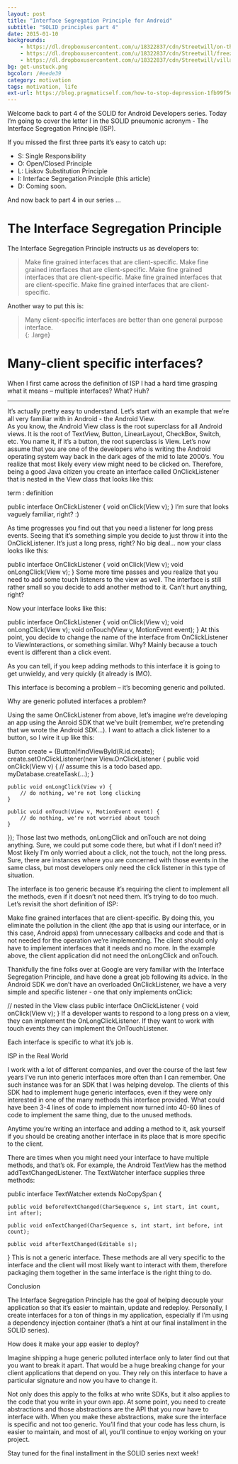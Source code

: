 ```yaml
---
layout: post
title: "Interface Segregation Principle for Android"
subtitle: "SOLID principles part 4"
date: 2015-01-10
backgrounds:
    - https://dl.dropboxusercontent.com/u/18322837/cdn/Streetwill/on-the-road.jpeg
    - https://dl.dropboxusercontent.com/u/18322837/cdn/Streetwill/freezing.jpeg
    - https://dl.dropboxusercontent.com/u/18322837/cdn/Streetwill/village.jpeg
bg: get-unstuck.png
bgcolor: /#eede39
category: motivation
tags: motivation, life
ext-url: https://blog.pragmaticself.com/how-to-stop-depression-1fb99f5eed63#.qlpwy6kgn
---
```


<span class="big">W</span>elcome back to part 4 of the SOLID for Android Developers series. Today I’m going to cover the letter I in the SOLID pneumonic acronym - The Interface Segregation Principle (ISP).

If you missed the first three parts it’s easy to catch up:

-  S: Single Responsibility
-  O: Open/Closed Principle
-  L: Liskov Substitution Principle
-  I: Interface Segregation Principle (this article)
-  D: Coming soon.

And now back to part 4 in our series …

# The Interface Segregation Principle

The Interface Segregation Principle instructs us as developers to:

> Make fine grained interfaces that are client-specific.
> Make fine grained interfaces that are client-specific.
> Make fine grained interfaces that are client-specific.
> Make fine grained interfaces that are client-specific.
> Make fine grained interfaces that are client-specific.

Another way to put this is:

> Many client-specific interfaces are better than one general purpose interface.  
{: .large}

# Many-client specific interfaces?

When I first came across the definition of ISP I had a hard time grasping what it means – multiple interfaces?
What? Huh?

---
It’s actually pretty easy to understand. Let’s start with an example that we’re all very familiar with in Android - the Android View.  
As you know, the Android View class is the root superclass for all Android views. It is the root of TextView, Button, LinearLayout, CheckBox, Switch, etc. You name it, if it’s a button, the root superclass is View.
Let’s now assume that you are one of the developers who is writing the Android operating system way back in the dark ages of the mid to late 2000’s. You realize that most likely every view might need to be clicked on. Therefore, being a good Java citizen you create an interface called OnClickListener that is nested in the View class that looks like this:

term
  : definition

public interface OnClickListener {
    void onClick(View v);
}
I’m sure that looks vaguely familiar, right? :)

As time progresses you find out that you need a listener for long press events. Seeing that it’s something simple you decide to just throw it into the OnClickListener. It’s just a long press, right? No big deal… now your class looks like this:

public interface OnClickListener {
    void onClick(View v);
    void onLongClick(View v);
}
Some more time passes and you realize that you need to add some touch listeners to the view as well. The interface is still rather small so you decide to add another method to it. Can’t hurt anything, right?

Now your interface looks like this:

public interface OnClickListener {
    void onClick(View v);
    void onLongClick(View v);
    void onTouch(View v, MotionEvent event);
}
At this point, you decide to change the name of the interface from OnClickListener to ViewInteractions, or something similar. Why? Mainly because a touch event is different than a click event.

As you can tell, if you keep adding methods to this interface it is going to get unwieldy, and very quickly (it already is IMO).

This interface is becoming a problem – it’s becoming generic and polluted.

Why are generic polluted interfaces a problem?

Using the same OnClickListener from above, let’s imagine we’re developing an app using the Anroid SDK that we’ve built (remember, we’re pretending that we wrote the Android SDK…). I want to attach a click listener to a button, so I wire it up like this:

Button create = (Button)findViewById(R.id.create);
create.setOnClickListener(new View.OnClickListener {
    public void onClick(View v) {
       // assume this is a todo based app.
       myDatabase.createTask(...);
    }

    public void onLongClick(View v) {
        // do nothing, we're not long clicking
    }

    public void onTouch(View v, MotionEvent event) {
        // do nothing, we're not worried about touch
    }
});
Those last two methods, onLongClick and onTouch are not doing anything. Sure, we could put some code there, but what if I don’t need it? Most likely I’m only worried about a click, not the touch, not the long press. Sure, there are instances where you are concerned with those events in the same class, but most developers only need the click listener in this type of situation.

The interface is too generic because it’s requiring the client to implement all the methods, even if it doesn’t not need them. It’s trying to do too much. Let’s revisit the short definition of ISP:

Make fine grained interfaces that are client-specific.
By doing this, you eliminate the pollution in the client (the app that is using our interface, or in this case, Android apps) from unnecessary callbacks and code and that is not needed for the operation we’re implementing. The client should only have to implement interfaces that it needs and no more. In the example above, the client application did not need the onLongClick and onTouch.

Thankfully the fine folks over at Google are very familiar with the Interface Segregation Principle, and have done a great job following its advice. In the Android SDK we don’t have an overloaded OnClickListener, we have a very simple and specific listener - one that only implements onClick:

// nested in the View class
public interface OnClickListener {
    void onClick(View v);
}
If a developer wants to respond to a long press on a view, they can implement the OnLongClickListener. If they want to work with touch events they can implement the OnTouchListener.

Each interface is specific to what it’s job is.

ISP in the Real World

I work with a lot of different companies, and over the course of the last few years I’ve run into generic interfaces more often than I can remember. One such instance was for an SDK that I was helping develop. The clients of this SDK had to implement huge generic interfaces, even if they were only interested in one of the many methods this interface provided. What could have been 3-4 lines of code to implement now turned into 40-60 lines of code to implement the same thing, due to the unused methods.

Anytime you’re writing an interface and adding a method to it, ask yourself if you should be creating another interface in its place that is more specific to the client.

There are times when you might need your interface to have multiple methods, and that’s ok. For example, the Android TextView has the method addTextChangedListener. The TextWatcher interface supplies three methods:

public interface TextWatcher extends NoCopySpan {

    public void beforeTextChanged(CharSequence s, int start, int count, int after);

    public void onTextChanged(CharSequence s, int start, int before, int count);

    public void afterTextChanged(Editable s);
}
This is not a generic interface. These methods are all very specific to the interface and the client will most likely want to interact with them, therefore packaging them together in the same interface is the right thing to do.

Conclusion

The Interface Segregation Principle has the goal of helping decouple your application so that it’s easier to maintain, update and redeploy. Personally, I create interfaces for a ton of things in my application, especially if I’m using a dependency injection container (that’s a hint at our final installment in the SOLID series).

How does it make your app easier to deploy?

Imagine shipping a huge generic polluted interface only to later find out that you want to break it apart. That would be a huge breaking change for your client applications that depend on you. They rely on this interface to have a particular signature and now you have to change it.

Not only does this apply to the folks at who write SDKs, but it also applies to the code that you write in your own app. At some point, you need to create abstractions and those abstractions are the API that you now have to interface with. When you make these abstractions, make sure the interface is specific and not too generic. You’ll find that your code has less churn, is easier to maintain, and most of all, you’ll continue to enjoy working on your project.

Stay tuned for the final installment in the SOLID series next week!
